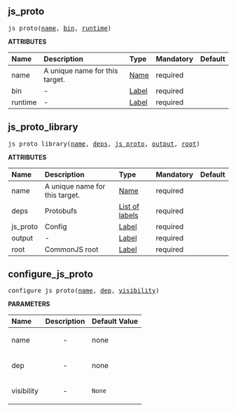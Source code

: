 <!-- Generated with Stardoc: http://skydoc.bazel.build -->

<a id="#js_proto"></a>

## js_proto

<pre>
js_proto(<a href="#js_proto-name">name</a>, <a href="#js_proto-bin">bin</a>, <a href="#js_proto-runtime">runtime</a>)
</pre>

**ATTRIBUTES**

| Name                                 | Description                    | Type                                                               | Mandatory | Default |
| :----------------------------------- | :----------------------------- | :----------------------------------------------------------------- | :-------- | :------ |
| <a id="js_proto-name"></a>name       | A unique name for this target. | <a href="https://bazel.build/docs/build-ref.html#name">Name</a>    | required  |         |
| <a id="js_proto-bin"></a>bin         | -                              | <a href="https://bazel.build/docs/build-ref.html#labels">Label</a> | required  |         |
| <a id="js_proto-runtime"></a>runtime | -                              | <a href="https://bazel.build/docs/build-ref.html#labels">Label</a> | required  |         |

<a id="#js_proto_library"></a>

## js_proto_library

<pre>
js_proto_library(<a href="#js_proto_library-name">name</a>, <a href="#js_proto_library-deps">deps</a>, <a href="#js_proto_library-js_proto">js_proto</a>, <a href="#js_proto_library-output">output</a>, <a href="#js_proto_library-root">root</a>)
</pre>

**ATTRIBUTES**

| Name                                           | Description                    | Type                                                                        | Mandatory | Default |
| :--------------------------------------------- | :----------------------------- | :-------------------------------------------------------------------------- | :-------- | :------ |
| <a id="js_proto_library-name"></a>name         | A unique name for this target. | <a href="https://bazel.build/docs/build-ref.html#name">Name</a>             | required  |         |
| <a id="js_proto_library-deps"></a>deps         | Protobufs                      | <a href="https://bazel.build/docs/build-ref.html#labels">List of labels</a> | required  |         |
| <a id="js_proto_library-js_proto"></a>js_proto | Config                         | <a href="https://bazel.build/docs/build-ref.html#labels">Label</a>          | required  |         |
| <a id="js_proto_library-output"></a>output     | -                              | <a href="https://bazel.build/docs/build-ref.html#labels">Label</a>          | required  |         |
| <a id="js_proto_library-root"></a>root         | CommonJS root                  | <a href="https://bazel.build/docs/build-ref.html#labels">Label</a>          | required  |         |

<a id="#configure_js_proto"></a>

## configure_js_proto

<pre>
configure_js_proto(<a href="#configure_js_proto-name">name</a>, <a href="#configure_js_proto-dep">dep</a>, <a href="#configure_js_proto-visibility">visibility</a>)
</pre>

**PARAMETERS**

| Name                                                 | Description               | Default Value     |
| :--------------------------------------------------- | :------------------------ | :---------------- |
| <a id="configure_js_proto-name"></a>name             | <p align="center"> - </p> | none              |
| <a id="configure_js_proto-dep"></a>dep               | <p align="center"> - </p> | none              |
| <a id="configure_js_proto-visibility"></a>visibility | <p align="center"> - </p> | <code>None</code> |
